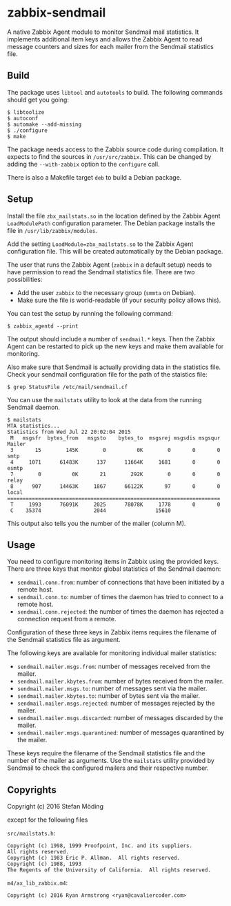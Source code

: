 zabbix-sendmail
===============

A native Zabbix Agent module to monitor Sendmail mail statistics. It
implements additional item keys and allows the Zabbix Agent to read message
counters and sizes for each mailer from the Sendmail statistics file.

Build
-----

The package uses `libtool` and `autotools` to build. The following commands
should get you going:

```
$ libtoolize
$ autoconf
$ automake --add-missing
$ ./configure
$ make
```

The package needs access to the Zabbix source code during compilation. It
expects to find the sources in `/usr/src/zabbix`. This can be changed by
adding the `--with-zabbix` option to the `configure` call.

There is also a Makefile target `deb` to build a Debian package.

Setup
-----

Install the file `zbx_mailstats.so` in the location defined by the Zabbix
Agent `LoadModulePath` configuration parameter. The Debian package installs
the file in `/usr/lib/zabbix/modules`.

Add the setting `LoadModule=zbx_mailstats.so` to the Zabbix Agent
configuration file. This will be created automatically by the Debian package.

The user that runs the Zabbix Agent (`zabbix` in a default setup) needs to
have permission to read the Sendmail statistics file. There are two
possibilities:

- Add the user `zabbix` to the necessary group (`smmta` on Debian).
- Make sure the file is world-readable (if your security policy allows this).

You can test the setup by running the following command:

```
$ zabbix_agentd --print
```

The output should include a number of `sendmail.*` keys. Then the Zabbix
Agent can be restarted to pick up the new keys and make them available for
monitoring.

Also make sure that Sendmail is actually providing data in the statistics
file. Check your sendmail configuration file for the path of the staistics
file:

```
$ grep StatusFile /etc/mail/sendmail.cf
```

You can use the `mailstats` utility to look at the data from the running
Sendmail daemon.

```
$ mailstats
MTA statistics...
Statistics from Wed Jul 22 20:02:04 2015
 M   msgsfr  bytes_from   msgsto    bytes_to  msgsrej msgsdis msgsqur  Mailer
 3       15        145K        0          0K        0       0       0  smtp
 4     1071      61483K      137      11664K     1681       0       0  esmtp
 7        0          0K       21        292K        0       0       0  relay
 8      907      14463K     1867      66122K       97       0       0  local
=====================================================================
 T     1993      76091K     2025      78078K     1778       0       0
 C    35374                 2044                15610
```

This output also tells you the number of the mailer (column M).

Usage
-----

You need to configure monitoring items in Zabbix using the provided keys.
There are three keys that monitor global statistics of the Sendmail daemon:

- `sendmail.conn.from`: number of connections that have been initiated by a
  remote host.
- `sendmail.conn.to`: number of times the daemon has tried to connect to a
  remote host.
- `sendmail.conn.rejected`: the number of times the daemon has rejected a
  connection request from a remote.

Configuration of these three keys in Zabbix items requires the filename of
the Sendmail statistics file as argument.

The following keys are available for monitoring individual mailer statistics:

- `sendmail.mailer.msgs.from`: number of messages received from the mailer.
- `sendmail.mailer.kbytes.from`: number of bytes received from the mailer.
- `sendmail.mailer.msgs.to`: number of messages sent via the mailer.
- `sendmail.mailer.kbytes.to`: number of bytes sent via the mailer.
- `sendmail.mailer.msgs.rejected`: number of messages rejected by the mailer.
- `sendmail.mailer.msgs.discarded`: number of messages discarded by the
  mailer.
- `sendmail.mailer.msgs.quarantined`: number of messages quarantined by the
  mailer.

These keys require the filename of the Sendmail statistics file and the
number of the mailer as arguments. Use the `mailstats` utility provided by
Sendmail to check the configured mailers and their respective number.

Copyrights
----------

Copyright (c) 2016 Stefan Möding

except for the following files

`src/mailstats.h`:

```
Copyright (c) 1998, 1999 Proofpoint, Inc. and its suppliers.
All rights reserved.
Copyright (c) 1983 Eric P. Allman.  All rights reserved.
Copyright (c) 1988, 1993
The Regents of the University of California.  All rights reserved.
```

`m4/ax_lib_zabbix.m4`:

```
Copyright (c) 2016 Ryan Armstrong <ryan@cavaliercoder.com>
```

